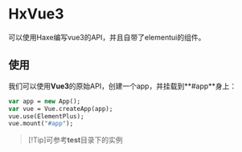 # HxVue3
可以使用Haxe编写vue3的API，并且自带了elementui的组件。

## 使用
我们可以使用**Vue3**的原始API，创建一个app，并挂载到**#app**身上：
```haxe
var app = new App();
var vue = Vue.createApp(app);
vue.use(ElementPlus);
vue.mount("#app");
```
>[!Tip]可参考**test**目录下的实例